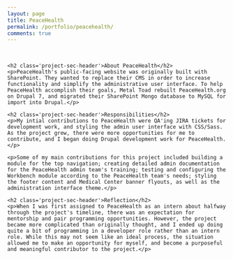 ```yaml
---
layout: page
title: PeaceHealth
permalink: /portfolio/peacehealth/
comments: true
---
```


<div class='add-pad'>
	<!-- <p><a class='res-link' href='http://peacehealth.org/' target='blank'>Launch PeaceHealth website</a></p> -->
	<br />

	<h2 class='project-sec-header'>About PeaceHealth</h2>
	<p>PeaceHealth's public-facing website was originally built with SharePoint. They wanted to replace their CMS in order to increase functionality and simplify the administrative user interface. To help PeaceHealth accomplish their goals, Metal Toad rebuilt PeaceHealth.org on Drupal 7, and migrated their SharePoint Mongo database to MySQL for import into Drupal.</p>

	<h2 class='project-sec-header'>Responsibilities</h2>
	<p>My intial contributions to PeaceHealth were QA'ing JIRA tickets for development work, and styling the admin user interface with CSS/Sass. As the project grew, there were more opportunities for me to contribute, and I began doing Drupal development work for PeaceHealth.</p>

	<p>Some of my main contributions for this project included building a module for the top navigation; creating detailed admin documentation for the PeaceHealth admin team's training; testing and configuring the Workbench module according to the PeaceHealth team's needs; styling the footer content and Medical Center banner flyouts, as well as the administration interface theme.</p>

	<h2 class='project-sec-header'>Reflection</h2>
	<p>When I was first assigned to PeaceHealth as an intern about halfway through the project's timeline, there was an expectation for mentorship and pair programming opportunities. However, the project became more complicated than originally thought, and I ended up doing quite a bit of programming in a developer role rather than an intern role. While this may not seem like an ideal process, the situation allowed me to make an opportunity for myself, and become a purposeful and meaningful contributor to the project.</p>
<!-- 	<div class='project-grid'>
		<div class='photo-space'>
			<img class='ph-screenshot left' src='/images/cc-acres.png'>
		</div>
		<div class='photo-space'>
			<img class='ph-screenshot right' src='/images/cc-animals.png'>
		</div>
	</div> -->

</div>